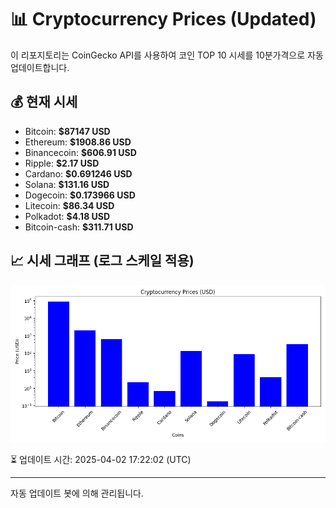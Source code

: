 
# 📊 Cryptocurrency Prices (Updated)

이 리포지토리는 CoinGecko API를 사용하여 코인 TOP 10 시세를 10분가격으로 자동 업데이트합니다.

## 💰 현재 시세
- Bitcoin: **$87147 USD**
- Ethereum: **$1908.86 USD**
- Binancecoin: **$606.91 USD**
- Ripple: **$2.17 USD**
- Cardano: **$0.691246 USD**
- Solana: **$131.16 USD**
- Dogecoin: **$0.173966 USD**
- Litecoin: **$86.34 USD**
- Polkadot: **$4.18 USD**
- Bitcoin-cash: **$311.71 USD**

## 📈 시세 그래프 (로그 스케일 적용)
![Crypto Prices](crypto_prices.png)

⏳ 업데이트 시간: 2025-04-02 17:22:02 (UTC)

---
자동 업데이트 봇에 의해 관리됩니다.

